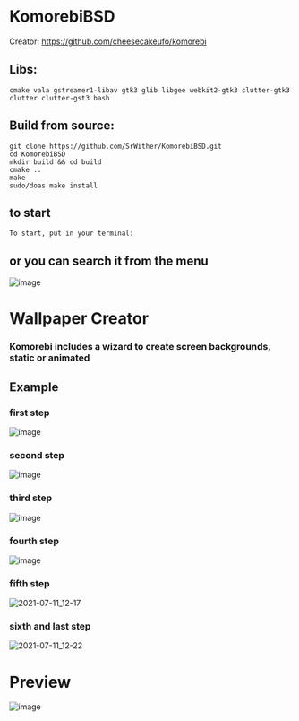 # KomorebiBSD

Creator: https://github.com/cheesecakeufo/komorebi

## Libs:
```
cmake vala gstreamer1-libav gtk3 glib libgee webkit2-gtk3 clutter-gtk3 clutter clutter-gst3 bash
```
## Build from source:

```
git clone https://github.com/SrWither/KomorebiBSD.git
cd KomorebiBSD
mkdir build && cd build
cmake ..
make
sudo/doas make install
```
## to start
```
To start, put in your terminal:
```
## or you can search it from the menu
![image](https://user-images.githubusercontent.com/59105868/125200302-d4bef200-e240-11eb-8e36-eeacfca85c04.png)

# Wallpaper Creator
### Komorebi includes a wizard to create screen backgrounds, static or animated

## Example
### first step
![image](https://user-images.githubusercontent.com/59105868/125200629-464b7000-e242-11eb-8f28-6d4bbd819cdf.png)
### second step
![image](https://user-images.githubusercontent.com/59105868/125200639-52373200-e242-11eb-8270-2438b3fe8cb8.png)
### third step
![image](https://user-images.githubusercontent.com/59105868/125200653-5b280380-e242-11eb-9dc4-eb46dd0dfd9c.png)
### fourth step
![image](https://user-images.githubusercontent.com/59105868/125200707-87438480-e242-11eb-8bdc-a587e5e59989.png)
### fifth step
![2021-07-11_12-17](https://user-images.githubusercontent.com/59105868/125200786-b6f28c80-e242-11eb-9b1d-a9e5906309a0.png)
### sixth and last step
![2021-07-11_12-22](https://user-images.githubusercontent.com/59105868/125200790-b954e680-e242-11eb-9e1e-e8ce99577f75.png)

# Preview

![image](https://user-images.githubusercontent.com/59105868/124961013-54f01800-dff3-11eb-83d6-c5d3b08a9bd5.png)
